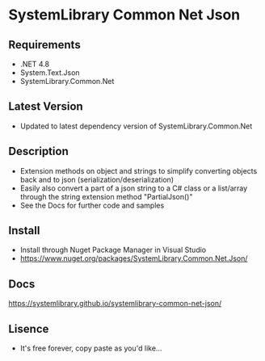 # SystemLibrary Common Net Json

## Requirements
- .NET 4.8
- System.Text.Json
- SystemLibrary.Common.Net

## Latest Version
- Updated to latest dependency version of SystemLibrary.Common.Net

## Description
- Extension methods on object and strings to simplify converting objects back and to json (serialization/deserialization)
- Easily also convert a part of a json string to a C# class or a list/array through the string extension method "PartialJson<T>()"
- See the Docs for further code and samples

## Install
- Install through Nuget Package Manager in Visual Studio
- https://www.nuget.org/packages/SystemLibrary.Common.Net.Json/

## Docs
https://systemlibrary.github.io/systemlibrary-common-net-json/

## Lisence
- It's free forever, copy paste as you'd like...